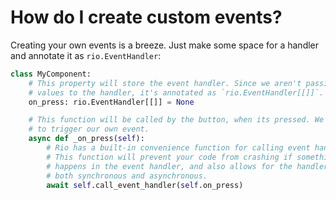# How do I create custom events?

Creating your own events is a breeze. Just make some space for a handler and
annotate it as `rio.EventHandler`:

```python
class MyComponent:
    # This property will store the event handler. Since we aren't passing any
    # values to the handler, it's annotated as `rio.EventHandler[[]]`.
    on_press: rio.EventHandler[[]] = None

    # This function will be called by the button, when its pressed. We'll use it
    # to trigger our own event.
    async def _on_press(self):
        # Rio has a built-in convenience function for calling event handlers.
        # This function will prevent your code from crashing if something
        # happens in the event handler, and also allows for the handler to be
        # both synchronous and asynchronous.
        await self.call_event_handler(self.on_press)
```
